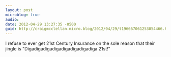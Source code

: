 ```yaml
---
layout: post
microblog: true
audio: 
date: 2012-04-29 13:27:35 -0500
guid: http://craigmcclellan.micro.blog/2012/04/29/t196667061253054466.html
---
```

I refuse to ever get 21st Century Insurance on the sole reason that their jingle is "Digadigadigadigadigadigadigadiga 21st!"
